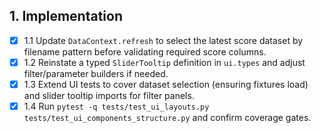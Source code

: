 ## 1. Implementation
- [x] 1.1 Update `DataContext.refresh` to select the latest score dataset by filename pattern before validating required score columns.
- [x] 1.2 Reinstate a typed `SliderTooltip` definition in `ui.types` and adjust filter/parameter builders if needed.
- [x] 1.3 Extend UI tests to cover dataset selection (ensuring fixtures load) and slider tooltip imports for filter panels.
- [x] 1.4 Run `pytest -q tests/test_ui_layouts.py tests/test_ui_components_structure.py` and confirm coverage gates.
